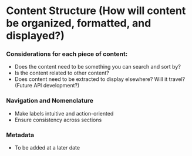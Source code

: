 # Content Structure (How will content be organized, formatted, and displayed?)

### Considerations for each piece of content:
-	Does the content need to be something you can search and sort by?
-	Is the content related to other content?
-	Does content need to be extracted to display elsewhere? Will it travel? (Future API development?)

### Navigation and Nomenclature 
-	Make labels intuitive and action-oriented
-	Ensure consistency across sections

### Metadata
-	To be added at a later date
